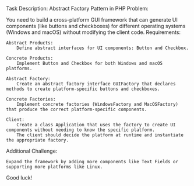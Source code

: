 Task Description: Abstract Factory Pattern in PHP
Problem:

You need to build a cross-platform GUI framework that can generate UI components (like buttons and checkboxes) for different operating systems (Windows and macOS) without modifying the client code.
Requirements:

    Abstract Products:
        Define abstract interfaces for UI components: Button and Checkbox.

    Concrete Products:
        Implement Button and Checkbox for both Windows and macOS platforms.

    Abstract Factory:
        Create an abstract factory interface GUIFactory that declares methods to create platform-specific buttons and checkboxes.

    Concrete Factories:
        Implement concrete factories (WindowsFactory and MacOSFactory) that produce the correct platform-specific components.

    Client:
        Create a class Application that uses the factory to create UI components without needing to know the specific platform.
        The client should decide the platform at runtime and instantiate the appropriate factory.

Additional Challenge:

    Expand the framework by adding more components like Text Fields or supporting more platforms like Linux.

Good luck!
